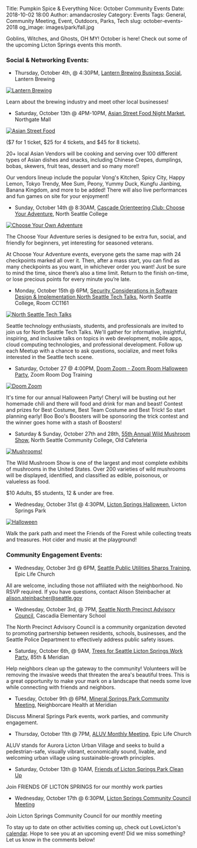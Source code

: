 Title: Pumpkin Spice & Everything Nice: October Community Events
Date: 2018-10-02 18:00
Author: amandacrosley
Category: Events
Tags: General, Community Meeting, Event, Outdoors, Parks, Tech
slug: october-events-2018
og_image: images/park/fall.jpg

Goblins, Witches, and Ghosts, OH MY! October is here! Check out some of the upcoming Licton Springs events this month.

### Social & Networking Events:



*   Thursday, October 4th, @ 4:30PM, [Lantern Brewing Business Social](https://www.facebook.com/events/185311612365952/), Lantern Brewing

[![Lantern Brewing](/images/events/2018/october/lantern.jpg)](/images/events/2018/october/lantern.jpg)

Learn about the brewing industry and meet other local businesses!

* Saturday, October 13th @ 4PM-10PM, [Asian Street Food Night Market](https://www.facebook.com/events/266508717336840/), Northgate Mall

[![Asian Street Food](/images/events/2018/october/street_food.jpg)](/images/events/2018/october/street_food.jpg)

($7 for 1 ticket, $25 for 4 tickets, and $45 for 8 tickets).

20+ local Asian Vendors will be cooking and serving over 100 different types of Asian dishes and snacks, including Chinese Crepes, dumplings, bobas, skewers, fruit teas, dessert and so many more!!

Our vendors lineup include the popular Vong's Kitchen, Spicy City, Happy Lemon, Tokyo Trendy, Mee Sum, Peony, Yummy Duck, Kungfu Jianbing, Banana Kingdom, and more to be added!
There will also live performances and fun games on site for your enjoyment!

* Sunday, October 14th @ 8:30AM, [Cascade Orienteering Club: Choose Your Adventure](https://www.facebook.com/events/196387857883349/), North Seattle College

[![Choose Your Own Adventure](/images/events/2018/october/orienteering.jpg)](/images/events/2018/october/orienteering.jpg)

The Choose Your Adventure series is designed to be extra fun, social, and friendly for beginners, yet interesting for seasoned veterans.

At Choose Your Adventure events, everyone gets the same map with 24 checkpoints marked all over it. Then, after a mass start, you can find as many checkpoints as you want, in whichever order you want! Just be sure to mind the time, since there’s also a time limit. Return to the finish on-time, or lose precious points for every minute you’re late.

*   Monday, October 15th @ 6PM, [Security Considerations in Software Design & Implementation North Seattle Tech Talks](https://www.meetup.com/North-Seattle-Tech-Talks/events/253170186/), North Seattle College, Room CC1161

[![North Seattle Tech Talks](/images/events/2018/october/north_seattle.jpg)](/images/events/2018/october/north_seattle.jpg)

Seattle technology enthusiasts, students, and professionals are invited to join us for North Seattle Tech Talks. We'll gather for informative, insightful, inspiring, and inclusive talks on topics in web development, mobile apps, cloud computing technologies, and professional development. Follow up each Meetup with a chance to ask questions, socialize, and meet folks interested in the Seattle tech scene.

*   Saturday, October 27 @ 4:00PM, [Doom Zoom - Zoom Room Halloween Party](https://www.facebook.com/events/244177149775585/), Zoom Room Dog Training

[![Doom Zoom](/images/events/2018/october/zoom_room.jpg)](/images/events/2018/october/zoom_room.jpg)

It's time for our annual Halloween Party! Cheryl will be busting out her homemade chili and there will food and drink for man and beast!
Contest and prizes for Best Costume, Best Team Costume and Best Trick! So start planning early!
Boo Boo's Boosters will be sponsoring the trick contest and the winner goes home with a stash of Boosters!

*   Saturday & Sunday, October 27th and 28th, [55th Annual Wild Mushroom Show](https://www.facebook.com/events/931117210419261/), North Seattle Community College, Old Cafeteria

[![Mushrooms!](/images/events/2018/october/mushrooms.jpg)](/images/events/2018/october/mushrooms.jpg)

The Wild Mushroom Show is one of the largest and most complete
exhibits of mushrooms in the United States. Over 200 varieties of wild
mushrooms will be displayed, identified, and classified as edible, poisonous, or valueless as food.

$10 Adults, $5 students, 12 & under are free.

*   Wednesday, October 31st @ 4:30PM, [Licton Springs Halloween](https://www.facebook.com/events/308149439973556/), Licton Springs Park

[![Halloween](/images/events/2018/october/halloween.jpg)](/images/events/2018/october/halloween.jpg)

Walk the park path and meet the Friends of the Forest while collecting treats and treasures. Hot cider and music at the playground!


### Community Engagement Events:

*   Wednesday, October 3rd @ 6PM, [Seattle Public Utilities Sharps Training](https://www.facebook.com/AuroraLicton/photos/a.1615736478744149/2125206947797097/?type=3&theater), Epic Life Church

All are welcome, including those not affiliated with the neighborhood. No RSVP required. If you have questions, contact Alison Steinbacher at [alison.steinbacher@seattle.gov](mailto:alison.steinbacher@seattle.gov)

*   Wednesday, October 3rd, @ 7PM, [Seattle North Precinct Advisory Council](http://seattlenpac.blogspot.com/), Cascadia Elementary School

The North Precinct Advisory Council is a community organization devoted to promoting partnership between residents, schools, businesses, and the Seattle Police Department to effectively address public safety issues.

*   Saturday, October 6th, @ 9AM, [Trees for Seattle Licton Springs Work Party](https://www.surveymonkey.com/r/85thMeridianOct6), 85th & Meridian

Help neighbors clean up the gateway to the community!  Volunteers will be removing the invasive weeds that threaten the area's beautiful trees. This is a great opportunity to make your mark on a landscape that needs some love while connecting with friends and neighbors.

*   Tuesday, October 9th @ 6PM, [Mineral Springs Park Community Meeting](https://www.facebook.com/events/288493891879891), Neighborcare Health at Meridian

Discuss Mineral Springs Park events, work parties, and community engagement.

*   Thursday, October 11th @ 7PM, [ALUV Monthly Meeting](https://www.facebook.com/AuroraLicton), Epic Life Church

ALUV stands for Aurora Licton Urban Village and seeks to build a pedestrian-safe, visually vibrant, economically sound, livable, and welcoming urban village using sustainable-growth principles.

*   Saturday, October 13th @ 10AM, [Friends of Licton Springs Park Clean Up](https://lictonsprings.org/work_party.pdf)

Join FRIENDS OF LICTON SPRINGS for our monthly work parties

*   Wednesday, October 17th @ 6:30PM, [Licton Springs Community Council Meeting](https://lictonsprings.org/)

Join Licton Springs Community Council for our monthly meeting


To stay up to date on other activities coming up, check out LoveLicton's [calendar](https://lovelicton.com/pages/community-calendar.html).  Hope to see you at an upcoming event!
Did we miss something? Let us know in the comments below!
